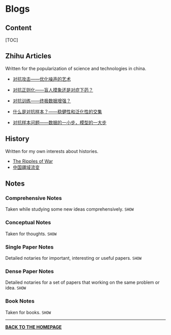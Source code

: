 <script type="text/javascript">
    function displaySwitch(button,id){
        var target=document.getElementById(id);
        if (target.style.display=="none"){
            target.style.display="";
            button.innerHTML="HIDE";
        } else {
            target.style.display="none";
            button.innerHTML="SHOW";
        }
    }
</script>

# Blogs

## Content

[TOC]

## Zhihu Articles

Written for the popularization of science and technologies in china.

- <a href="https://zhuanlan.zhihu.com/p/341533105" target="_blank">对抗攻击——优化噪声的艺术</a>

- <a href="https://zhuanlan.zhihu.com/p/337880063" target="_blank">对抗正则化——盲人摸象还是对症下药？</a>

- <a href="https://zhuanlan.zhihu.com/p/296809584">对抗训练——终极数据增强？</a>

- <a href="https://zhuanlan.zhihu.com/p/269203978">什么是对抗样本？——稳健性和泛化性的交集</a>
- <a href="https://zhuanlan.zhihu.com/p/268154711">对抗样本问题——数据的一小步，模型的一大步</a>

## History

Written for my own interests about histories.

- <a href="blogs/pages/History-WarRipples.html" target="_blank">The Ripples of War</a>
- <a href="blogs/pages/History-LandFlowChina.html" target="_blank">中国疆域流变</a>

## Notes

### Comprehensive Notes

Taken while studying some new ideas comprehensively. <code type="button" onclick="displaySwitch(this,'comprehensive-notes')" onselectstart="return false;" style="cursor:pointer">SHOW</code>

<div id="comprehensive-notes" style="display:none">
    <ul>
        <li><a href="blogs/pages/Map-AdversarialExample.html" target="_blank">A Map of Adversarial Example Research</a></li>
<li><a href="blogs/pages/Landscape-AdversarialExample.html" target="_blank">The Landscape of Adversarial Example</a></li>
<li><a href="blogs/pages/Note-ObjectDetection.html" target="_blank">A Simple Survey for Object Detection</a></li>
<li><a href="blogs/pages/Note-OrthogonalConvolution.html" target="_blank">Orthogonal Convolution</a></li>
<li><a href="blogs/pages/Single-NormalizingFlow.html" target="_blank">Normalizing Flow</a></li>
<li><a href="blogs/pages/Concept-SVM.html">Basic Concepts of Support Vector Machine (SVM)</a></li>
    </ul>
</div>

### Conceptual Notes

Taken for thoughts. <code type="button" onclick="displaySwitch(this,'conceptual-notes')" onselectstart="return false;" style="cursor:pointer">SHOW</code>

<div id="conceptual-notes" style="display:none">
<ul>
    <li><a href="blogs/pages/Concept-CVCategory.html"><span>The&nbsp;Categories&nbsp;of&nbsp;Computer&nbsp;Vision</span></a></li>
    <li><a href="blogs/pages/Concept-Channel.html" target="_blank"><span>The Channel in Convolutional Neural Nets</span></a></li>
</ul>
</div>

### Single Paper Notes

Detailed notaries for important, interesting or useful papers. <code type="button" onclick="displaySwitch(this,'single-paper-notes')" onselectstart="return false;" style="cursor:pointer">SHOW</code>

<div id="single-paper-notes" style="display:none">
<ul><li><a href="blogs/pages/Single-AdversarialVulnerability.html" target="_blank"><span>Adversarial&nbsp;Vulnerability&nbsp;for&nbsp;any&nbsp;Classifier</span></a></li><li><a href="blogs/pages/Single-AdversarialPAC.html" target="_blank"><span>PAC&nbsp;Learning&nbsp;with&nbsp;Adversary</span></a></li><li><a href="blogs/pages/Single-AdversarialTrainingTricks.html" target="_blank"><span>Bag&nbsp;of&nbsp;Tricks&nbsp;for&nbsp;Adversarial&nbsp;Training</span></a></li><li><a href="blogs/pages/Single-AdversarialVulnerabilityFirstorder.html" target="_blank"><span>First-order&nbsp;Adversarial&nbsp;Vulnerability</span></a></li><li><a href="blogs/pages/Single-ShortcutLearning.html" target="_blank"><span>Shortcut&nbsp;Learning&nbsp;as&nbsp;a&nbsp;Concept</span></a></li><li><a href="blogs/pages/Single-AdversarialInevitable.html" target="_blank"><span>Are&nbsp;Adversarial&nbsp;Example&nbsp;Inevitable?</span></a></li><li><a href="blogs/pages/Single-FeaturePurification.html" target="_blank"><span>Feature&nbsp;Purification&nbsp;:&nbsp;an&nbsp;Explanation&nbsp;for&nbsp;Adversarial&nbsp;Training</span></a></li><li><a href="blogs/pages/Single-InductiveBias.html" target="_blank"><span>Higher-level Inductive Biases</span></a></li><li><a href="blogs/pages/Single-OptimismAdversity.html" target="_blank"><span>Optimism&nbsp;at&nbsp;the&nbsp;Face&nbsp;of&nbsp;Adversity</span></a></li><li><a href="blogs/pages/Note-FewShotLearningSurvey.html" target="_blank"><span>Summarized Survey of Few-Shot Learning</span></a></li></ul>
</div>

### Dense Paper Notes

Detailed notaries for a set of papers that working on the same problem or idea. <code type="button" onclick="displaySwitch(this,'dense-paper-notes')" onselectstart="return false;" style="cursor:pointer">SHOW</code>

<div id="dense-paper-notes" style="display:none">
<ul><li><a href="blogs/pages/Note-AdversarialExplanation1.html" target="_blank"><span>Explanation&nbsp;of&nbsp;Robustness&nbsp;and&nbsp;Adversarial&nbsp;Example&nbsp;-&nbsp;1</span></a></li><li><a href="blogs/pages/Note-AdversarialExplanation2.html" target="_blank"><span>Explanation of Robustness and Adversarial Example - 2</span></a></li><li><a href="blogs/pages/Note-AdversarialInterpretation.html" target="_blank"><span>Interprertation for Robustness and Adversarial Example</span></a></li><li><a href="blogs/pages/Note-AdversarialAttack.html" target="_blank"><span>Adversarial Attacks</span></a></li><li><p><a href="blogs/pages/Note-AdversarialExampleOD.html" target="_blank"><span>Adversarial Example in Object Detection</span></a></p></li><li><p><a href="blogs/pages/Note-AdversarialAttackRestricted.html" target="_blank"><span>Restricted Adversarial Attacks</span></a></p></li><li><p><a href="blogs/pages/Note-AdversarialDefense.html" target="_blank"><span>Defenses&nbsp;against&nbsp;Adversarial&nbsp;Attacks</span></a></p><ul><li><p><a href="blogs/pages/Note-AdversarialDefenseEnsemble.html" target="_blank"><span>Adversarial&nbsp;Defense&nbsp;with&nbsp;Ensemble</span></a></p></li><li><p><a href="blogs/pages/Note-AdversarialDefenseInference.html" target="_blank"><span>Adversarial Defense at&nbsp;Inference</span></a></p></li><li><p><a href="blogs/pages/Note-AdversarialTraining1.html" target="_blank"><span>Adversarial Defense by Adversarial Training&nbsp;-&nbsp;1</span></a></p></li><li><p><a href="blogs/pages/Note-AdversarialTraining2.html" target="_blank"><span>Adversarial Defense by Adversarial Training - 2</span></a></p></li><li><p><a href="blogs/pages/Note-AdversarialRegularization.html" target="_blank"><span>Adversarial&nbsp;Defense&nbsp;by&nbsp;Regularization</span></a></p><ul><li><a href="blogs/pages/Note-AdversarialLabelSmoothing.html" target="_blank"><span>Adversarial Label Smoothing and Logit Squeezing</span></a></li></ul></li></ul><li><a href="blogs/pages/Note-AdversarialVerification.html" target="_blank"><span>Provable&nbsp;Defense</span></a></li><li><a href="blogs/pages/Note-AdversarialDefenseStructure.html" target="_blank"><span>Robust&nbsp;Structure</span></a></li><li><a href="blogs/pages/Note-AdversarialDefenseBreach.html" target="_blank"><span>Breach&nbsp;Adversarial&nbsp;Defenses</span></a></li><li><a href="blogs/pages/Note-AdversarialBenchmark.html" target="_blank"><span>Benchmark Adversarial Defenses</span></a></li><li><a href="blogs/pages/Note-AdversarialAugmentation.html" target="_blank"><span>Adversarial Augmentation</span></a></li><li><a href="blogs/pages/Note-AdversarialGenerative.html" target="_blank"><span>Adversarial and&nbsp;Generative</span></a></li><li><a href="blogs/pages/Note-FewShotLearning.html" target="_blank"><span>Approaches of Few-shot Learning</span></a></li><li><a href="blogs/pages/Single-InvertibleResNet.html" target="_blank"><span>Invertible&nbsp;Residual&nbsp;Network</span></a></li><li><a href="blogs/pages/Note-NeuralNetworkInterpretation.html" target="_blank"><span>Interpretation&nbsp;of&nbsp;Neural&nbsp;Networks</span></a></li></ul></div>

### Book Notes

Taken for books. <code type="button" onclick="displaySwitch(this,'book-notes')" onselectstart="return false;" style="cursor:pointer">SHOW</code>

<div id="book-notes" style="display:none">
    <ul><li><a href="blogs/pages/code-note-en.html" target="_blank"><span>How to Build a Computer</span></a></li><li><a href="blogs/pages/encrypto-note-en.html" target="_blank"><span>The Evolution of Cryptography</span></a></li></ul></div>

---

<b><a href="index.html">BACK TO THE HOMEPAGE</a></b>

